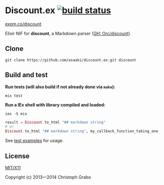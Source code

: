 # Discount.ex [![build status](https://travis-ci.org/asaaki/discount.ex.png?branch=master)](https://travis-ci.org/asaaki/discount.ex)

[expm.co/discount](http://expm.co/discount)

Elixir NIF for **discount**, a Markdown parser ([GH: Orc/discount](https://github.com/Orc/discount)).



## Clone

```shell
git clone https://github.com/asaaki/discount.ex.git discount
```



## Build and test

__Run tests (will also build if not already done via `make`):__

```shell
mix test
```

__Run a IEx shell with library compiled and loaded:__

```shell
iex -S mix
```

```elixir
result = Discount.to_html "## markdown string"
# or
Discount.to_html "## markdown string", my_callback_function_taking_one_argument
```


See [test examples](./test/discount_test.exs) for usage.


## License

[MIT/X11](./LICENSE)

Copyright (c) 2013—2014 Christoph Grabo
